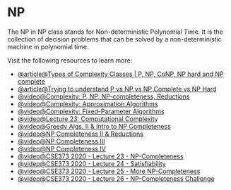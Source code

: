 # NP

The NP in NP class stands for Non-deterministic Polynomial Time. It is the collection of decision problems that can be solved by a non-deterministic machine in polynomial time.

Visit the following resources to learn more:

- [@article@Types of Complexity Classes | P, NP, CoNP, NP hard and NP complete](https://www.geeksforgeeks.org/types-of-complexity-classes-p-np-conp-np-hard-and-np-complete/)
- [@article@Trying to understand P vs NP vs NP Complete vs NP Hard](https://softwareengineering.stackexchange.com/questions/308178/trying-to-understand-p-vs-np-vs-np-complete-vs-np-hard)
- [@video@Complexity: P, NP, NP-completeness, Reductions](https://www.youtube.com/watch?v=eHZifpgyH_4&list=PLUl4u3cNGP6317WaSNfmCvGym2ucw3oGp&index=22)
- [@video@Complexity: Approximation Algorithms](https://www.youtube.com/watch?v=MEz1J9wY2iM&list=PLUl4u3cNGP6317WaSNfmCvGym2ucw3oGp&index=24)
- [@video@Complexity: Fixed-Parameter Algorithms](https://www.youtube.com/watch?v=4q-jmGrmxKs&index=25&list=PLUl4u3cNGP6317WaSNfmCvGym2ucw3oGp)
- [@video@Lecture 23: Computational Complexity](https://www.youtube.com/watch?v=moPtwq_cVH8&list=PLUl4u3cNGP61Oq3tWYp6V_F-5jb5L2iHb&index=24)
- [@video@Greedy Algs. II & Intro to NP Completeness](https://youtu.be/qcGnJ47Smlo?list=PLFDnELG9dpVxQCxuD-9BSy2E7BWY3t5Sm&t=2939)
- [@video@NP Completeness II & Reductions](https://www.youtube.com/watch?v=e0tGC6ZQdQE&index=16&list=PLFDnELG9dpVxQCxuD-9BSy2E7BWY3t5Sm)
- [@video@NP Completeness III](https://www.youtube.com/watch?v=fCX1BGT3wjE&index=17&list=PLFDnELG9dpVxQCxuD-9BSy2E7BWY3t5Sm)
- [@video@NP Completeness IV](https://www.youtube.com/watch?v=NKLDp3Rch3M&list=PLFDnELG9dpVxQCxuD-9BSy2E7BWY3t5Sm&index=18)
- [@video@CSE373 2020 - Lecture 23 - NP-Completeness](https://www.youtube.com/watch?v=ItHp5laE1VE&list=PLOtl7M3yp-DX6ic0HGT0PUX_wiNmkWkXx&index=23)
- [@video@CSE373 2020 - Lecture 24 - Satisfiability](https://www.youtube.com/watch?v=inaFJeCzGxU&list=PLOtl7M3yp-DX6ic0HGT0PUX_wiNmkWkXx&index=24)
- [@video@CSE373 2020 - Lecture 25 - More NP-Completeness](https://www.youtube.com/watch?v=B-bhKxjZLlc&list=PLOtl7M3yp-DX6ic0HGT0PUX_wiNmkWkXx&index=25)
- [@video@CSE373 2020 - Lecture 26 - NP-Completeness Challenge](https://www.youtube.com/watch?v=_EzetTkG_Cc&list=PLOtl7M3yp-DX6ic0HGT0PUX_wiNmkWkXx&index=26)
